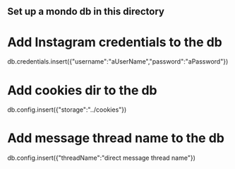 ## Set up a mondo db in this directory
# Add Instagram credentials to the db
  db.credentials.insert({"username":"aUserName","password":"aPassword"})
# Add cookies dir to the db
  db.config.insert({"storage":"../cookies"})
# Add message thread name to the db
  db.config.insert({"threadName":"direct message thread name"})
